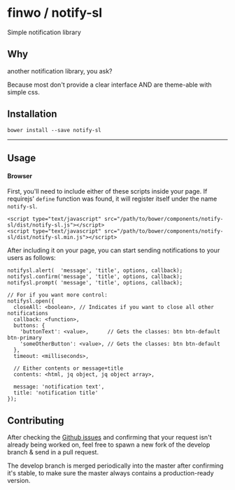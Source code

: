 # finwo / notify-sl

Simple notification library

## Why

another notification library, you ask?

Because most don't provide a clear interface AND are theme-able with simple css.

## Installation

```
bower install --save notify-sl
```

---

## Usage

#### Browser

First, you'll need to include either of these scripts inside your page. If requirejs' `define` function was found, it will register itself under the name `notify-sl`.

```
<script type="text/javascript" src="/path/to/bower/components/notify-sl/dist/notify-sl.js"></script>
<script type="text/javascript" src="/path/to/bower/components/notify-sl/dist/notify-sl.min.js"></script>
```

After including it on your page, you can start sending notifications to your users as follows:

```
notifysl.alert(  'message', 'title', options, callback);
notifysl.confirm('message', 'title', options, callback);
notifysl.prompt( 'message', 'title', options, callback);

// For if you want more control:
notifysl.open({
  closeAll: <boolean>, // Indicates if you want to close all other notifications
  callback: <function>,
  buttons: {
    'buttonText': <value>,      // Gets the classes: btn btn-default btn-primary
    'someOtherButton': <value>, // Gets the classes: btn btn-default
  },
  timeout: <milliseconds>,
  
  // Either contents or message+title
  contents: <html, jq object, jq object array>,
  
  message: 'notification text',
  title: 'notification title'
});
```

## Contributing

After checking the [Github issues](https://github.com/finwo/js-notify-sl/issues) and confirming that your request isn't already being worked on, feel free to spawn a new fork of the develop branch & send in a pull request.

The develop branch is merged periodically into the master after confirming it's stable, to make sure the master always contains a production-ready version.
